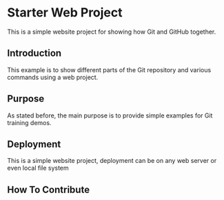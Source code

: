 # Starter Web Project

This is a simple website project for showing how Git and GitHub together.

## Introduction

This example is to show different parts of the Git repository and various commands using a web project.

## Purpose

As stated before, the main purpose is to provide simple examples for Git training demos.

## Deployment

This is a simple website project, deployment can be on any web server or even local file system

## How To Contribute